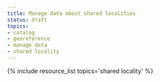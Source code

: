 ```yaml
---
title: Manage data about shared localities
status: draft
topics:
- catalog
- georeference
- manage data
- shared locality
---
```


{% include resource_list topics='shared locality' %}
